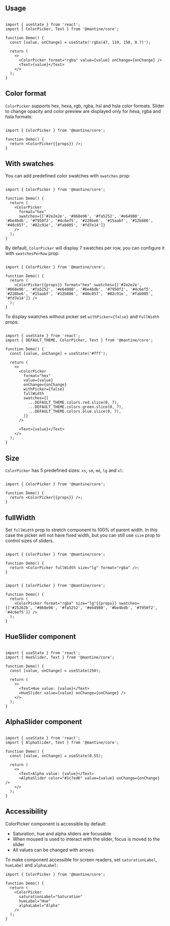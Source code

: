 ## Usage

```

import { useState } from 'react';
import { ColorPicker, Text } from '@mantine/core';

function Demo() {
  const [value, onChange] = useState('rgba(47, 119, 150, 0.7)');

  return (
    <>
      <ColorPicker format="rgba" value={value} onChange={onChange} />
      <Text>{value}</Text>
    </>
  );
}
```

## Color format

`ColorPicker` supports hex, hexa, rgb, rgba, hsl and hsla color formats. Slider to change opacity and color preview are displayed only for hexa, rgba and hsla formats:

```

import { ColorPicker } from '@mantine/core';

function Demo() {
  return <ColorPicker{{props}} />;
}
```

## With swatches

You can add predefined color swatches with `swatches` prop:

```

import { ColorPicker } from '@mantine/core';

function Demo() {
  return (
    <ColorPicker
      format="hex"
      swatches={['#2e2e2e', '#868e96', '#fa5252', '#e64980', '#be4bdb', '#7950f2', '#4c6ef5', '#228be6', '#15aabf', '#12b886', '#40c057', '#82c91e', '#fab005', '#fd7e14']}
    />
  );
}
```

By default, `ColorPicker` will display 7 swatches per row, you can configure it with `swatchesPerRow` prop:

```

import { ColorPicker } from '@mantine/core';

function Demo() {
  return (
    <ColorPicker{{props}} format="hex" swatches={['#2e2e2e', '#868e96', '#fa5252', '#e64980', '#be4bdb', '#7950f2', '#4c6ef5', '#228be6', '#15aabf', '#12b886', '#40c057', '#82c91e', '#fab005', '#fd7e14']} />
  );
}
```

To display swatches without picker set `withPicker={false}` and `fullWidth` props:

```

import { useState } from 'react';
import { DEFAULT_THEME, ColorPicker, Text } from '@mantine/core';

function Demo() {
  const [value, onChange] = useState('#fff');

  return (
    <>
      <ColorPicker
        format="hex"
        value={value}
        onChange={onChange}
        withPicker={false}
        fullWidth
        swatches={[
          ...DEFAULT_THEME.colors.red.slice(0, 7),
          ...DEFAULT_THEME.colors.green.slice(0, 7),
          ...DEFAULT_THEME.colors.blue.slice(0, 7),
        ]}
      />

      <Text>{value}</Text>
    </>
  );
}
```

## Size

`ColorPicker` has 5 predefined sizes: `xs`, `sm`, `md`, `lg` and `xl`:

```

import { ColorPicker } from '@mantine/core';

function Demo() {
  return <ColorPicker{{props}} />;
}
```

## fullWidth

Set `fullWidth` prop to stretch component to 100% of parent width. In this case the picker will not have fixed width, but you can still use `size` prop to control sizes of sliders.

```

import { ColorPicker } from '@mantine/core';

function Demo() {
  return <ColorPicker fullWidth size="lg" format="rgba" />;
}
```

```

import { ColorPicker } from '@mantine/core';

function Demo() {
  return (
    <ColorPicker format="rgba" size="lg"{{props}} swatches={['#25262b', '#868e96', '#fa5252', '#e64980', '#be4bdb', '#7950f2', '#4c6ef5']} />
  );
}
```

## HueSlider component

```

import { useState } from 'react';
import { HueSlider, Text } from '@mantine/core';

function Demo() {
  const [value, onChange] = useState(250);

  return (
    <>
      <Text>Hue value: {value}</Text>
      <HueSlider value={value} onChange={onChange} />
    </>
  );
}
```

## AlphaSlider component

```

import { useState } from 'react';
import { AlphaSlider, Text } from '@mantine/core';

function Demo() {
  const [value, onChange] = useState(0.55);

  return (
    <>
      <Text>Alpha value: {value}</Text>
      <AlphaSlider color="#1c7ed6" value={value} onChange={onChange} />
    </>
  );
}
```

## Accessibility

ColorPicker component is accessible by default:

-   Saturation, hue and alpha sliders are focusable
-   When moused is used to interact with the slider, focus is moved to the slider
-   All values can be changed with arrows

To make component accessible for screen readers, set `saturationLabel`, `hueLabel` and `alphaLabel`:

```tsx
import { ColorPicker } from '@mantine/core';

function Demo() {
  return (
    <ColorPicker
      saturationLabel="Saturation"
      hueLabel="Hue"
      alphaLabel="Alpha"
    />
  );
}
```
